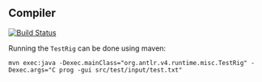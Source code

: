 Compiler
--------

[![Build Status](https://magnum.travis-ci.com/DenBeke/Compiler.svg?token=55DZWEWREsf4wvhULGzt&branch=master)](https://magnum.travis-ci.com/DenBeke/Compiler)

Running the `TestRig` can be done using maven:

    mvn exec:java -Dexec.mainClass="org.antlr.v4.runtime.misc.TestRig" -Dexec.args="C prog -gui src/test/input/test.txt"